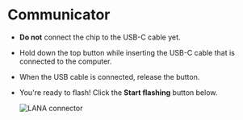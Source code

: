 # Communicator

- **Do not** connect the chip to the USB-C cable yet.
- Hold down the top button while inserting the USB-C cable that is connected to the computer.
- When the USB cable is connected, release the button.
- You're ready to flash! Click the **Start flashing** button below.

  ![LANA connector](/boards/images/lana.webp)
